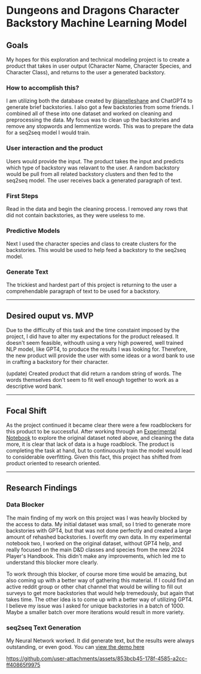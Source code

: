 # Dungeons and Dragons Character Backstory Machine Learning Model

<a id="notebook-one-header"> </a>

## Goals
My hopes for this exploration and technical modeling project is to create a product that takes in user output (Character Name, Character Species, and Character Class), and returns to the user a generated backstory. 

### How to accomplish this?
I am utilizing both the database created by [@janelleshane](https://github.com/janelleshane/DnD_bios) and ChatGPT4 to generate brief backstories. I also got a few backstories from some friends. I combined all of these into one dataset and worked on cleaning and preprocessing the data. My focus was to clean up the backstories and remove any stopwords and lemmentize words. This was to prepare the data for a seq2seq model I would train. 

### User interaction and the product
Users would provide the input. The product takes the input and predicts which type of backstory was relavant to the user. A random backstory would be pull from all related backstory clusters and then fed to the seq2seq model. The user receives back a generated paragraph of text. 

### First Steps
Read in the data and begin the cleaning process. I removed any rows that did not contain backstories, as they were useless to me. 

### Predictive Models
Next I used the character species and class to create clusters for the backstories. This would be used to help feed a backstory to the seq2seq model.

### Generate Text
The trickiest and hardest part of this project is returning to the user a comprehendable paragraph of text to be used for a backstory.

___

## Desired ouput vs. MVP
Due to the difficulty of this task and the time constaint imposed by the project, I did have to alter my expectations for the product released. It doesn't seem feasible, withouth using a very high powered, well trained NLP model, like GPT4, to produce the results I was looking for. Therefore, the new product will provide the user with some ideas or a word bank to use in crafting a backstory for their character. 

(update)
Created product that did return a random string of words. The words themselves don't seem to fit well enough together to work as a descriptive word bank. 

____

## Focal Shift
As the project continued it became clear there were a few roadblockers for this product to be successful. After working through an [Experimental Notebook](notebook-two-experimental.ipynb#notebook-two-header) to explore the original dataset noted above, and cleaning the data more, it is clear that lack of data is a huge roadblock. The product is completing the task at hand, but to continuously train the model would lead to considerable overfitting. Given this fact, this project has shifted from product oriented to research oriented. 

____

## Research Findings

### Data Blocker
The main finding of my work on this project was I was heavily blocked by the access to data. My initial dataset was small, so I tried to generate more backstories with GPT4, but that was not done perfectly and created a large amount of rehashed backstories. I overfit my own data. In my experimental notebook two, I worked on the original dataset, without GPT4 help, and really focused on the main D&D classes and species from the new 2024 Player's Handbook. This didn't make any improvements, which led me to understand this blocker more clearly. 

To work through this blocker, of course more time would be amazing, but also coming up with a better way of gathering this material. If I could find an active reddit group or other chat channel that would be willing to fill out surveys to get more backstories that would help tremedously, but again that takes time. The other idea is to come up with a better way of utilizing GPT4. I believe my issue was I asked for unique backstories in a batch of 1000. Maybe a smaller batch over more iterations would result in more variety. 

### seq2seq Text Generation
My Neural Network worked. It did generate text, but the results were always outstanding, or even good. You can [view the demo here](notebook-one-eda.ipynb#product_demo)



https://github.com/user-attachments/assets/853bcb45-178f-4585-a2cc-ff40865f9975

